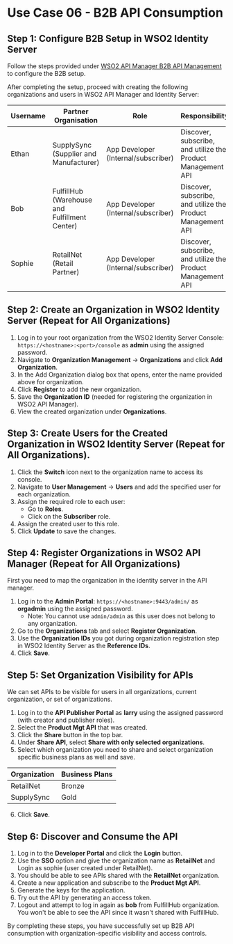 # Use Case 06 - B2B API Consumption

## Step 1: Configure B2B Setup in WSO2 Identity Server

Follow the steps provided under [WSO2 API Manager B2B API Management](https://apim.docs.wso2.com/en/4.5.0/design/b2b-api-management/api-consumption/) to configure the B2B setup.

After completing the setup, proceed with creating the following organizations and users in WSO2 API Manager and Identity Server:

| Username | Partner Organisation | Role | Responsibility |
|----------|----------------------|------|---------------|
| Ethan    | SupplySync (Supplier and Manufacturer) | App Developer (Internal/subscriber) | Discover, subscribe, and utilize the Product Management API |
| Bob      | FulfillHub (Warehouse and Fulfillment Center) | App Developer (Internal/subscriber) | Discover, subscribe, and utilize the Product Management API |
| Sophie   | RetailNet (Retail Partner) | App Developer (Internal/subscriber) | Discover, subscribe, and utilize the Product Management API |

## Step 2: Create an Organization in WSO2 Identity Server (Repeat for All Organizations)

1. Log in to your root organization from the WSO2 Identity Server Console: `https://<hostname>:<port>/console` as **admin** using the assigned password.
2. Navigate to **Organization Management** → **Organizations** and click **Add Organization**.
3. In the Add Organization dialog box that opens, enter the name provided above for organization.
4. Click **Register** to add the new organization.
5. Save the **Organization ID** (needed for registering the organization in WSO2 API Manager).
6. View the created organization under **Organizations**.

## Step 3: Create Users for the Created Organization in WSO2 Identity Server (Repeat for All Organizations).

1. Click the **Switch** icon next to the organization name to access its console.
2. Navigate to **User Management** → **Users** and add the specified user for each organization.
3. Assign the required role to each user:
   - Go to **Roles**.
   - Click on the **Subscriber** role.
4. Assign the created user to this role.
5. Click **Update** to save the changes.

## Step 4: Register Organizations in WSO2 API Manager (Repeat for All Organizations)

First you need to map the organization in the identity server in the API manager.

1. Log in to the **Admin Portal**: `https://<hostname>:9443/admin/` as **orgadmin** using the assigned password.
   - Note: You cannot use `admin/admin` as this user does not belong to any organization.
2. Go to the **Organizations** tab and select **Register Organization**.
3. Use the **Organization IDs** you got during organization registration step in WSO2 Identity Server as the **Reference IDs**.
4. Click **Save**.

## Step 5: Set Organization Visibility for APIs

We can set APIs to be visible for users in all organizations, current organization, or set of organizations.

1. Log in to the **API Publisher Portal** as **larry** using the assigned password (with creator and publisher roles).
2. Select the **Product Mgt API** that was created.
3. Click the **Share** button in the top bar.
4. Under **Share API**, select **Share with only selected organizations**.
5. Select which organization you need to share and select organization specific business plans as well and save.

| Organization | Business Plans |
|-------------|---------------|
| RetailNet   | Bronze        |
| SupplySync  | Gold          |

6. Click **Save**.

## Step 6: Discover and Consume the API

1. Log in to the **Developer Portal** and click the **Login** button.
2. Use the **SSO** option and give the organization name as **RetailNet** and Login as sophie (user created under RetailNet).
3. You should be able to see APIs shared with the **RetailNet** organization.
4. Create a new application and subscribe to the **Product Mgt API**.
5. Generate the keys for the application.
6. Try out the API by generating an access token.
7. Logout and attempt to log in again as **bob** from FulfillHub organization. You won't be able to see the API since it wasn't shared with FulfillHub.

By completing these steps, you have successfully set up B2B API consumption with organization-specific visibility and access controls.
